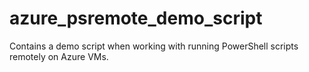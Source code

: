 # azure_psremote_demo_script

Contains a demo script when working with running PowerShell scripts remotely on Azure VMs.